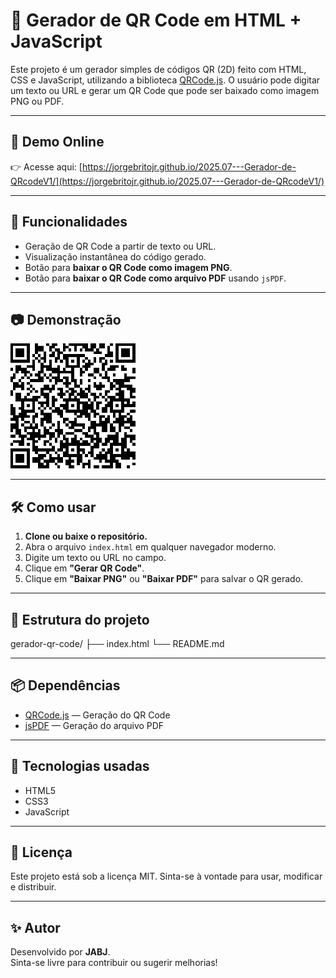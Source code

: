 # 🧩 Gerador de QR Code em HTML + JavaScript

Este projeto é um gerador simples de códigos QR (2D) feito com HTML, CSS e JavaScript, utilizando a biblioteca [QRCode.js](https://github.com/davidshimjs/qrcodejs). O usuário pode digitar um texto ou URL e gerar um QR Code que pode ser baixado como imagem PNG ou PDF.

---

## 🔗 Demo Online

👉 Acesse aqui: [https://jorgebritojr.github.io/2025.07---Gerador-de-QRcodeV1/](https://jorgebritojr.github.io/2025.07---Gerador-de-QRcodeV1/)

---

## 🚀 Funcionalidades

- Geração de QR Code a partir de texto ou URL.
- Visualização instantânea do código gerado.
- Botão para **baixar o QR Code como imagem PNG**.
- Botão para **baixar o QR Code como arquivo PDF** usando `jsPDF`.

---

## 📷 Demonstração

![Demonstração do projeto](https://github.com/jorgebritojr/2025.07---Gerador-de-QRcodeV1/blob/main/screenshot.png)

---

## 🛠️ Como usar

1. **Clone ou baixe o repositório.**
2. Abra o arquivo `index.html` em qualquer navegador moderno.
3. Digite um texto ou URL no campo.
4. Clique em **"Gerar QR Code"**.
5. Clique em **"Baixar PNG"** ou **"Baixar PDF"** para salvar o QR gerado.

---

## 📁 Estrutura do projeto

gerador-qr-code/
├── index.html
└── README.md


---

## 📦 Dependências

- [QRCode.js](https://cdn.jsdelivr.net/npm/qrcodejs/qrcode.min.js) — Geração do QR Code
- [jsPDF](https://cdnjs.com/libraries/jspdf) — Geração do arquivo PDF

---

## 🧪 Tecnologias usadas

- HTML5
- CSS3
- JavaScript

---

## 📄 Licença

Este projeto está sob a licença MIT. Sinta-se à vontade para usar, modificar e distribuir.

---

## ✨ Autor

Desenvolvido por **JABJ**.  
Sinta-se livre para contribuir ou sugerir melhorias!
